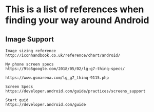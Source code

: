 # This is a list of references when finding your way around Android

## Image Support
    
    Image sizing reference                          http://iconhandbook.co.uk/reference/chart/android/
    
    My phone screen specs                           https://9to5google.com/2018/05/02/lg-g7-thinq-specs/
                                                    https://www.gsmarena.com/lg_g7_thinq-9115.php
                                                    
    Screen Specs                                    https://developer.android.com/guide/practices/screens_support
    
    Start guid                                      https://developer.android.com/guide